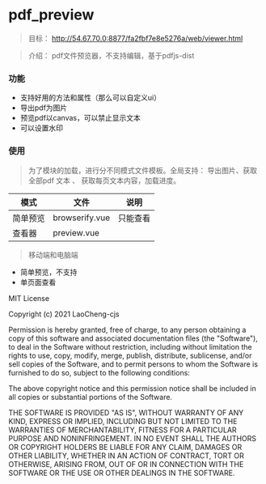 # pdf_preview

> 目标： http://54.67.70.0:8877/fa2fbf7e8e5276a/web/viewer.html

> 介绍： pdf文件预览器，不支持编辑，基于pdfjs-dist

### 功能

- 支持好用的方法和属性（那么可以自定义ui）
- 导出pdf为图片
- 预览pdf以canvas，可以禁止显示文本
- 可以设置水印


### 使用

> 为了模块的加载，进行分不同模式文件模板。全局支持： 导出图片、获取全部pdf 文本 、 获取每页文本内容，加载进度。

|  模式   | 文件 | 说明  |
|  ----  | ----  | ----  |
| 简单预览  | browserify.vue | 只能查看 |
| 查看器 | preview.vue |  |


> 移动端和电脑端


- 简单预览，不支持
- 单页面查看





MIT License

Copyright (c) 2021 LaoCheng-cjs

Permission is hereby granted, free of charge, to any person obtaining a copy
of this software and associated documentation files (the "Software"), to deal
in the Software without restriction, including without limitation the rights
to use, copy, modify, merge, publish, distribute, sublicense, and/or sell
copies of the Software, and to permit persons to whom the Software is
furnished to do so, subject to the following conditions:

The above copyright notice and this permission notice shall be included in all
copies or substantial portions of the Software.

THE SOFTWARE IS PROVIDED "AS IS", WITHOUT WARRANTY OF ANY KIND, EXPRESS OR
IMPLIED, INCLUDING BUT NOT LIMITED TO THE WARRANTIES OF MERCHANTABILITY,
FITNESS FOR A PARTICULAR PURPOSE AND NONINFRINGEMENT. IN NO EVENT SHALL THE
AUTHORS OR COPYRIGHT HOLDERS BE LIABLE FOR ANY CLAIM, DAMAGES OR OTHER
LIABILITY, WHETHER IN AN ACTION OF CONTRACT, TORT OR OTHERWISE, ARISING FROM,
OUT OF OR IN CONNECTION WITH THE SOFTWARE OR THE USE OR OTHER DEALINGS IN THE
SOFTWARE.

